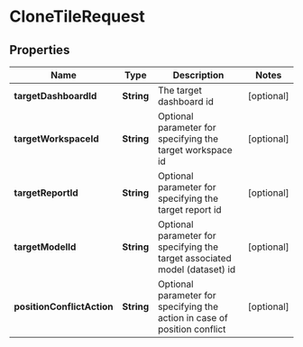 
# CloneTileRequest

## Properties
Name | Type | Description | Notes
------------ | ------------- | ------------- | -------------
**targetDashboardId** | **String** | The target dashboard id |  [optional]
**targetWorkspaceId** | **String** | Optional parameter for specifying the target workspace id |  [optional]
**targetReportId** | **String** | Optional parameter for specifying the target report id |  [optional]
**targetModelId** | **String** | Optional parameter for specifying the target associated model (dataset) id |  [optional]
**positionConflictAction** | **String** | Optional parameter for specifying the action in case of position conflict |  [optional]



